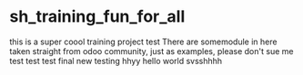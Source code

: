 # sh_training_fun_for_all
this is a super coool training project 
test
There are somemodule in here taken straight from odoo community, just as examples, please don't sue me test
test
test
final
new testing
hhyy
hello world
svsshhhh
